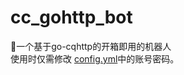 # cc_gohttp_bot
🤖一个基于go-cqhttp的开箱即用的机器人
</br>
使用时仅需修改 <a href="https://github.com/BlingCc233/cc_gohttp_bot/blob/main/config.yml">config.yml</a>中的账号密码。

